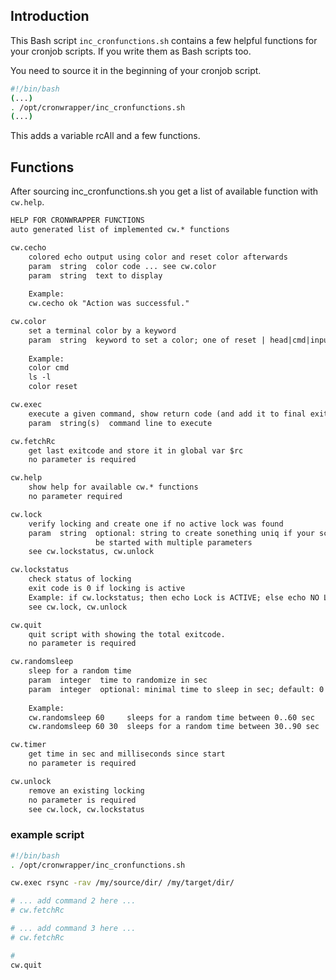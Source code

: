 ## Introduction

This Bash script `inc_cronfunctions.sh` contains a few helpful functions for your cronjob scripts. If you write them as Bash scripts too.

You need to source it in the beginning of your cronjob script.

```bash
#!/bin/bash
(...)
. /opt/cronwrapper/inc_cronfunctions.sh
(...)
```

This adds a variable rcAll and a few functions.

## Functions

After sourcing inc_cronfunctions.sh you get a list of available function with `cw.help`.

```txt
HELP FOR CRONWRAPPER FUNCTIONS
auto generated list of implemented cw.* functions

cw.cecho
    colored echo output using color and reset color afterwards
    param  string  color code ... see cw.color
    param  string  text to display
    
    Example:
    cw.cecho ok "Action was successful."

cw.color
    set a terminal color by a keyword
    param  string  keyword to set a color; one of reset | head|cmd|input | ok|warning|error
    
    Example:
    color cmd
    ls -l 
    color reset

cw.exec
    execute a given command, show return code (and add it to final exit code)
    param  string(s)  command line to execute 

cw.fetchRc
    get last exitcode and store it in global var $rc
    no parameter is required

cw.help
    show help for available cw.* functions
    no parameter required

cw.lock
    verify locking and create one if no active lock was found
    param  string  optional: string to create sonething uniq if your script can 
                   be started with multiple parameters
    see cw.lockstatus, cw.unlock

cw.lockstatus
    check status of locking
    exit code is 0 if locking is active
    Example: if cw.lockstatus; then echo Lock is ACTIVE; else echo NO LOCKING; fi
    see cw.lock, cw.unlock

cw.quit
    quit script with showing the total exitcode.
    no parameter is required

cw.randomsleep
    sleep for a random time
    param  integer  time to randomize in sec
    param  integer  optional: minimal time to sleep in sec; default: 0
    
    Example: 
    cw.randomsleep 60     sleeps for a random time between 0..60 sec
    cw.randomsleep 60 30  sleeps for a random time between 30..90 sec

cw.timer
    get time in sec and milliseconds since start
    no parameter is required

cw.unlock
    remove an existing locking
    no parameter is required
    see cw.lock, cw.lockstatus

```

### example script

```bash
#!/bin/bash
. /opt/cronwrapper/inc_cronfunctions.sh

cw.exec rsync -rav /my/source/dir/ /my/target/dir/

# ... add command 2 here ...
# cw.fetchRc

# ... add command 3 here ...
# cw.fetchRc

# 
cw.quit

```
